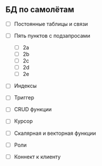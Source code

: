 ## БД по самолётам
- [ ] Постоянные таблицы и связи
- [ ] Пять пунктов с подзапросами
  - [ ] 2a
  - [ ] 2b
  - [ ] 2c
  - [ ] 2d
  - [ ] 2e
- [ ] Индексы
- [ ] Триггер
- [ ] CRUD функции
- [ ] Курсор
- [ ] Скалярная и векторная функции
- [ ] Роли

- [ ] Коннект к клиенту
